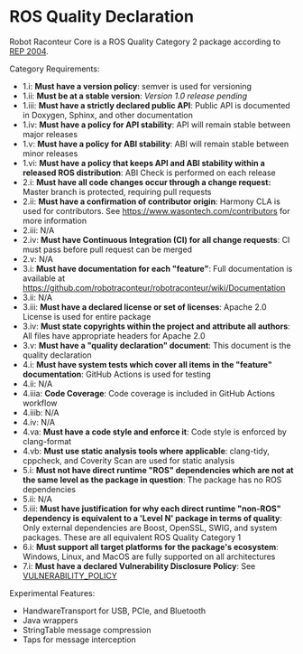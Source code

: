 # ROS Quality Declaration

Robot Raconteur Core is a ROS Quality Category 2 package according to [REP 2004](https://www.ros.org/reps/rep-2004.html).

Category Requirements:

* 1.i: **Must have a version policy**: semver is used for versioning
* 1.ii: **Must be at a stable version**: *Version 1.0 release pending*
* 1.iii: **Must have a strictly declared public API**: Public API is documented in Doxygen, Sphinx, and other documentation
* 1.iv: **Must have a policy for API stability**: API will remain stable between major releases
* 1.v: **Must have a policy for ABI stability**: ABI will remain stable between minor releases
* 1.vi: **Must have a policy that keeps API and ABI stability within a released ROS distribution**: ABI Check is performed on each release
* 2.i: **Must have all code changes occur through a change request:** Master branch is protected, requiring pull requests
* 2.ii: **Must have a confirmation of contributor origin**: Harmony CLA is used for contributors. See https://www.wasontech.com/contributors for more information
* 2.iii: N/A
* 2.iv: **Must have Continuous Integration (CI) for all change requests**: CI must pass before pull request can be merged
* 2.v: N/A
* 3.i: **Must have documentation for each "feature"**: Full documentation is available at https://github.com/robotraconteur/robotraconteur/wiki/Documentation
* 3.ii: N/A
* 3.iii: **Must have a declared license or set of licenses**: Apache 2.0 License is used for entire package
* 3.iv: **Must state copyrights within the project and attribute all authors**: All files have appropriate headers for Apache 2.0
* 3.v: **Must have a "quality declaration" document**: This document is the quality declaration
* 4.i: **Must have system tests which cover all items in the "feature" documentation**: GitHub Actions is used for testing
* 4.ii: N/A
* 4.iiia: **Code Coverage**: Code coverage is included in GitHub Actions workflow
* 4.iiib: N/A
* 4.iv: N/A
* 4.va: **Must have a code style and enforce it**: Code style is enforced by clang-format
* 4.vb: **Must use static analysis tools where applicable**: clang-tidy, cppcheck, and Coverity Scan are used for static analysis
* 5.i: **Must not have direct runtime "ROS" dependencies which are not at the same level as the package in question**: The package has no ROS dependencies
* 5.ii: N/A
* 5.iii: **Must have justification for why each direct runtime "non-ROS" dependency is equivalent to a 'Level N' package in terms of quality**: Only external dependencies are Boost, OpenSSL, SWIG, and system packages. These are all equivalent ROS Quality Category 1
* 6.i: **Must support all target platforms for the package's ecosystem**: Windows, Linux, and MacOS are fully supported on all architectures
* 7.i: **Must have a declared Vulnerability Disclosure Policy**: See [VULNERABILITY_POLICY](VULNERABILITY_POLICY.md)


Experimental Features:

* HandwareTransport for USB, PCIe, and Bluetooth
* Java wrappers
* StringTable message compression
* Taps for message interception
